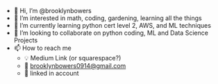 - 👋 Hi, I’m @brooklynbowers
- 👀 I’m interested in math, coding, gardening, learning all the things
- 🌱 I’m currently learning python cert level 2, AWS, and ML techniques
- 💞️ I’m looking to collaborate on python coding, ML and Data Science Projects
- 📫 How to reach me
   - 💡 Medium Link (or squarespace?)
   - 📧 brooklynbowers0914@gmail.com
   - 🔗 linked in account

<!---
brooklynbowers/brooklynbowers is a ✨ special ✨ repository because its `README.md` (this file) appears on your GitHub profile.
You can click the Preview link to take a look at your changes.
--->
